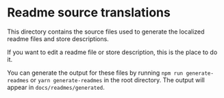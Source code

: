 # Readme source translations

This directory contains the source files used to generate the localized readme files and store descriptions.

If you want to edit a readme file or store description, this is the place to do it.

You can generate the output for these files by running `npm run generate-readmes` or `yarn generate-readmes` in the root directory.
The output will appear in `docs/readmes/generated`.
